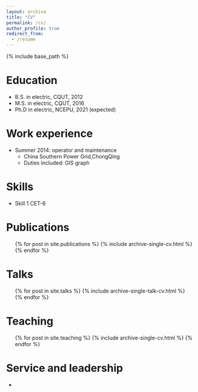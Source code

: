 ```yaml
---
layout: archive
title: "CV"
permalink: /cv/
author_profile: true
redirect_from:
  - /resume
---
```


{% include base_path %}

Education
======
* B.S. in electric, CQUT, 2012
* M.S. in electric, CQUT, 2016
* Ph.D in electric, NCEPU, 2021 (expected)

Work experience
======
* Summer 2014: operator and maintenance 
  * China Southern Power Grid,ChongQing
  * Duties included: GIS graph

  
Skills
======
* Skill 1 CET-6

Publications
======
  <ul>{% for post in site.publications %}
    {% include archive-single-cv.html %}
  {% endfor %}</ul>
  
Talks
======
  <ul>{% for post in site.talks %}
    {% include archive-single-talk-cv.html %}
  {% endfor %}</ul>
  
Teaching
======
  <ul>{% for post in site.teaching %}
    {% include archive-single-cv.html %}
  {% endfor %}</ul>
  
Service and leadership
======
* 